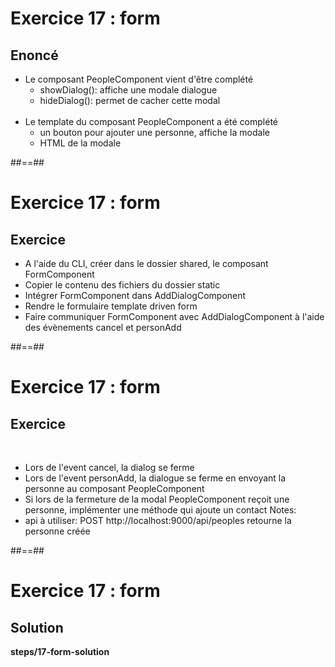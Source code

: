 <!-- .slide: class="exercice" -->
# Exercice 17 : form
## Enoncé<br>

- Le composant PeopleComponent vient d'être complété
  - showDialog(): affiche une modale dialogue
  - hideDialog(): permet de cacher cette modal<br><br>
- Le template du composant PeopleComponent a été complété
  - un bouton pour ajouter une personne, affiche la modale
  - HTML de la modale

##==##

<!-- .slide: class="exercice" -->
# Exercice 17 : form
## Exercice<br>

- A l'aide du CLI, créer dans le dossier shared, le composant FormComponent
- Copier le contenu des fichiers du dossier static
- Intégrer FormComponent dans AddDialogComponent
- Rendre le formulaire template driven form
- Faire communiquer FormComponent avec AddDialogComponent à l'aide des évènements cancel et personAdd

##==##
<!-- .slide: class="sfeir-bg-pink exercice" -->

# Exercice 17 : form
## Exercice
<br>

- Lors de l'event cancel, la dialog se ferme
- Lors de l'event personAdd, la dialogue se ferme en envoyant la personne au composant PeopleComponent
- Si lors de la fermeture de la modal PeopleComponent reçoit une personne, implémenter une méthode qui ajoute un contact
Notes:
- api à utiliser: POST http://localhost:9000/api/peoples retourne la personne créée

##==##

<!-- .slide: class="full-center exercice" -->
# Exercice 17 : form
## Solution
<b>steps/17-form-solution</b>

